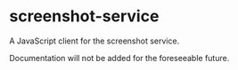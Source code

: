 # screenshot-service

A JavaScript client for the screenshot service.

Documentation will not be added for the foreseeable future.
